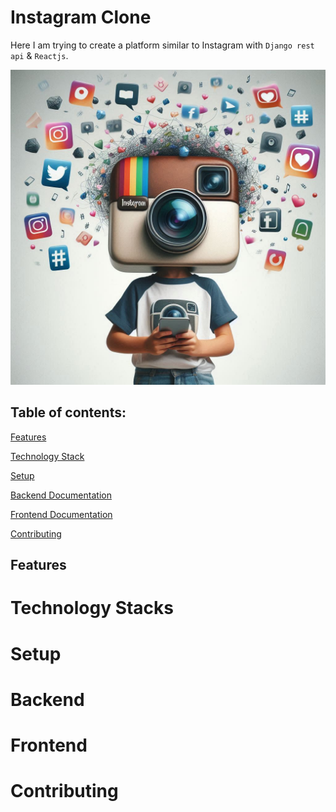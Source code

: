 # Instagram Clone

Here I am trying to create a platform similar to Instagram with `Django rest api` & `Reactjs`.

<img src="./preview/Insta.jpg" />

<h2>
Table of contents:
</h2>

<a href="#features">Features</a>  

<a href="#technology stacks">Technology Stack</a>  

<a href="#setup">Setup</a>  

<a href="#backend">Backend Documentation</a>  

<a href="#frontend">Frontend Documentation</a>  

<a href="#contributing">Contributing</a>  

## Features

# Technology Stacks

# Setup

# Backend

# Frontend

# Contributing